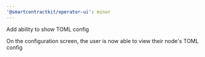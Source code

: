 ```yaml
---
'@smartcontractkit/operator-ui': minor
---
```


Add ability to show TOML config

On the configuration screen, the user is now able to view their node's TOML config

